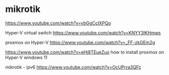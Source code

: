# mikrotik

https://www.youtube.com/watch?v=vbGgCcIXPQo

Hyper-V virtual switch
https://www.youtube.com/watch?v=KNYY3lKHmws

proxmox on Hyper-V
https://www.youtube.com/watch?v=_FF-zkGEm2g

https://www.youtube.com/watch?v=eHj8TEueZuo
how to install proxmox on Hyper-V windows 11

mikrotik - ipv6
https://www.youtube.com/watch?v=OcUPrra3QFc
